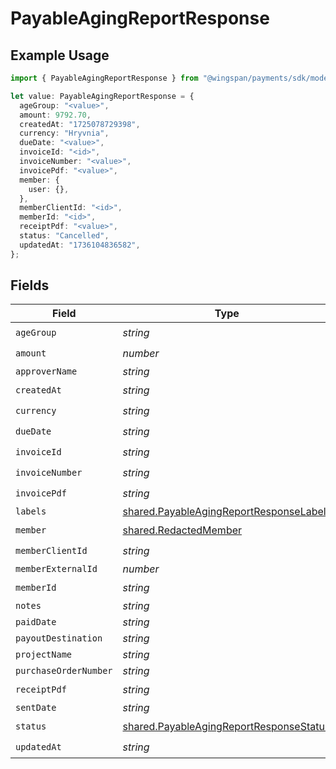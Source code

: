 # PayableAgingReportResponse

## Example Usage

```typescript
import { PayableAgingReportResponse } from "@wingspan/payments/sdk/models/shared";

let value: PayableAgingReportResponse = {
  ageGroup: "<value>",
  amount: 9792.70,
  createdAt: "1725078729398",
  currency: "Hryvnia",
  dueDate: "<value>",
  invoiceId: "<id>",
  invoiceNumber: "<value>",
  invoicePdf: "<value>",
  member: {
    user: {},
  },
  memberClientId: "<id>",
  memberId: "<id>",
  receiptPdf: "<value>",
  status: "Cancelled",
  updatedAt: "1736104836582",
};
```

## Fields

| Field                                                                                                     | Type                                                                                                      | Required                                                                                                  | Description                                                                                               |
| --------------------------------------------------------------------------------------------------------- | --------------------------------------------------------------------------------------------------------- | --------------------------------------------------------------------------------------------------------- | --------------------------------------------------------------------------------------------------------- |
| `ageGroup`                                                                                                | *string*                                                                                                  | :heavy_check_mark:                                                                                        | N/A                                                                                                       |
| `amount`                                                                                                  | *number*                                                                                                  | :heavy_check_mark:                                                                                        | N/A                                                                                                       |
| `approverName`                                                                                            | *string*                                                                                                  | :heavy_minus_sign:                                                                                        | N/A                                                                                                       |
| `createdAt`                                                                                               | *string*                                                                                                  | :heavy_check_mark:                                                                                        | N/A                                                                                                       |
| `currency`                                                                                                | *string*                                                                                                  | :heavy_check_mark:                                                                                        | N/A                                                                                                       |
| `dueDate`                                                                                                 | *string*                                                                                                  | :heavy_check_mark:                                                                                        | N/A                                                                                                       |
| `invoiceId`                                                                                               | *string*                                                                                                  | :heavy_check_mark:                                                                                        | N/A                                                                                                       |
| `invoiceNumber`                                                                                           | *string*                                                                                                  | :heavy_check_mark:                                                                                        | N/A                                                                                                       |
| `invoicePdf`                                                                                              | *string*                                                                                                  | :heavy_check_mark:                                                                                        | N/A                                                                                                       |
| `labels`                                                                                                  | [shared.PayableAgingReportResponseLabels](../../../sdk/models/shared/payableagingreportresponselabels.md) | :heavy_minus_sign:                                                                                        | N/A                                                                                                       |
| `member`                                                                                                  | [shared.RedactedMember](../../../sdk/models/shared/redactedmember.md)                                     | :heavy_check_mark:                                                                                        | N/A                                                                                                       |
| `memberClientId`                                                                                          | *string*                                                                                                  | :heavy_check_mark:                                                                                        | N/A                                                                                                       |
| `memberExternalId`                                                                                        | *number*                                                                                                  | :heavy_minus_sign:                                                                                        | N/A                                                                                                       |
| `memberId`                                                                                                | *string*                                                                                                  | :heavy_check_mark:                                                                                        | N/A                                                                                                       |
| `notes`                                                                                                   | *string*                                                                                                  | :heavy_minus_sign:                                                                                        | N/A                                                                                                       |
| `paidDate`                                                                                                | *string*                                                                                                  | :heavy_minus_sign:                                                                                        | N/A                                                                                                       |
| `payoutDestination`                                                                                       | *string*                                                                                                  | :heavy_minus_sign:                                                                                        | N/A                                                                                                       |
| `projectName`                                                                                             | *string*                                                                                                  | :heavy_minus_sign:                                                                                        | N/A                                                                                                       |
| `purchaseOrderNumber`                                                                                     | *string*                                                                                                  | :heavy_minus_sign:                                                                                        | N/A                                                                                                       |
| `receiptPdf`                                                                                              | *string*                                                                                                  | :heavy_check_mark:                                                                                        | N/A                                                                                                       |
| `sentDate`                                                                                                | *string*                                                                                                  | :heavy_minus_sign:                                                                                        | N/A                                                                                                       |
| `status`                                                                                                  | [shared.PayableAgingReportResponseStatus](../../../sdk/models/shared/payableagingreportresponsestatus.md) | :heavy_check_mark:                                                                                        | N/A                                                                                                       |
| `updatedAt`                                                                                               | *string*                                                                                                  | :heavy_check_mark:                                                                                        | N/A                                                                                                       |